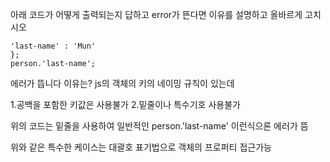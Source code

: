 아래 코드가 어떻게 출력되는지 답하고 error가 뜬다면 이유를 설명하고 올바르게 고치시오

```var person = {
'last-name' : 'Mun'
};
person.'last-name';
```

에러가 뜹니다
이유는?
js의 객체의 키의 네이밍 규칙이 있는데

1.공백을 포함한 키값은 사용불가 2.밑줄이나 특수기호 사용불가

위의 코드는 밑줄을 사용하여 일반적인 person.'last-name' 이런식으론 에러가 뜸

위와 같은 특수한 케이스는 대괄호 표기법으로 객체의 프로퍼티 접근가능

```person['last-name'];

```
